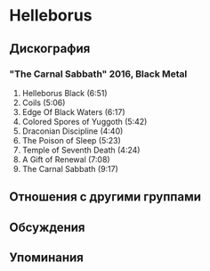 # Helleborus



## Дискография

### "The Carnal Sabbath" 2016, Black Metal

1. Helleborus Black (6:51) 
2. Coils (5:06) 
3. Edge Of Black Waters (6:17)
4. Colored Spores of Yuggoth (5:42) 
5. Draconian Discipline (4:40) 
6. The Poison of Sleep (5:23)
7. Temple of Seventh Death (4:24)
8. A Gift of Renewal (7:08)
9. The Carnal Sabbath (9:17) 


## Отношения с другими группами


## Обсуждения


## Упоминания

